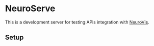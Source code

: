 # NeuroServe

This is a development server for testing APIs integration with [NeuroVis](https://github.com/Carnaux/NeuroVis).

## Setup


